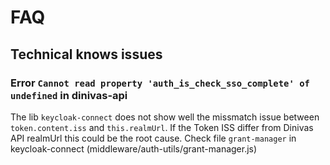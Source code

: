 # FAQ

## Technical knows issues

### Error `Cannot read property 'auth_is_check_sso_complete' of undefined` in __dinivas-api__

The lib `keycloak-connect` does not show well the missmatch issue between `token.content.iss` and `this.realmUrl`.
If the Token ISS differ from Dinivas API realmUrl this could be the root cause. Check file `grant-manager` in keycloak-connect (middleware/auth-utils/grant-manager.js)